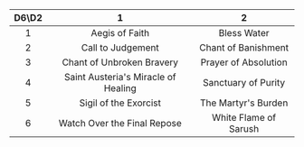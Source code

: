 |D6\D2|1|2|
|:-:|:-:|:-:|
|1|Aegis of Faith|Bless Water|
|2|Call to Judgement|Chant of Banishment|
|3|Chant of Unbroken Bravery|Prayer of Absolution|
|4|Saint Austeria's Miracle of Healing|Sanctuary of Purity|
|5|Sigil of the Exorcist|The Martyr's Burden|
|6|Watch Over the Final Repose|White Flame of Sarush|

